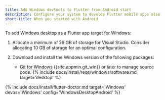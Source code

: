 ```yaml
---
title: Add Windows devtools to Flutter from Android start
description: Configure your system to develop Flutter mobile apps also on Windows.
short-title: When you started with Android
---
```


To add Windows desktop as a Flutter app target for Windows:

1. Allocate a minimum of 26 GB of storage for Visual Studio.
   Consider allocating 10 GB of storage for an optimal configuration.
1. Download and install the Windows version of the following packages:

   * [Git for Windows][] {{site.appmin.git_win}} or later to manage source code.
   {% include docs/install/reqs/windows/software.md target='desktop' %}

{% include docs/install/flutter-doctor.md
   target='Windows'
   devos='Windows'
   config='WindowsDesktopAndroid' %}

[Git for Windows]: https://gitforwindows.org/
